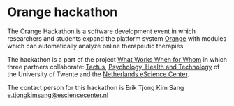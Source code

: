 # Orange hackathon

The Orange Hackathon is a software development event in which researchers and students expand the platform system [Orange](orange.biolab.si) with modules which can automatically analyze online therapeutic therapies

The hackathon is a part of the project [What Works When for Whom](https://www.esciencecenter.nl/project/what-works-when-for-whom) in which three partners collaborate: [Tactus](tactus.nl), [Psychology, Health and Technology](www.utwente.nl/en/bms/pht/) of the University of Twente and the [Netherlands eScience Center](esciencecenter.nl).

The contact person for this hackathon is Erik Tjong Kim Sang e.tjongkimsang@esciencecenter.nl
